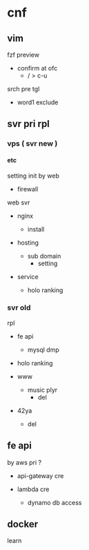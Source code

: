 
# cnf


## vim

fzf preview
- confirm at ofc
  - / > c-u


srch pre tgl
- word1 exclude


## svr pri rpl

### vps ( svr new )

#### etc

setting init by web
- firewall


web svr
- nginx
  - install

- hosting
  - sub domain
    - setting

- service
  - holo ranking


### svr old

rpl

- fe api
  - mysql dmp

- holo ranking

- www
  - music plyr
    - del

- 42ya
  - del


## fe api

by aws pri ?
- api-gateway cre

- lambda cre
  - dynamo db access


## docker

learn



